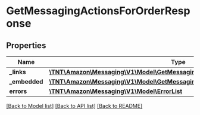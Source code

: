 # GetMessagingActionsForOrderResponse

## Properties
Name | Type | Description | Notes
------------ | ------------- | ------------- | -------------
**_links** | [**\TNT\Amazon\Messaging\V1\Model\GetMessagingActionsForOrderResponseLinks**](GetMessagingActionsForOrderResponseLinks.md) |  | [optional] 
**_embedded** | [**\TNT\Amazon\Messaging\V1\Model\GetMessagingActionsForOrderResponseEmbedded**](GetMessagingActionsForOrderResponseEmbedded.md) |  | [optional] 
**errors** | [**\TNT\Amazon\Messaging\V1\Model\ErrorList**](ErrorList.md) |  | [optional] 

[[Back to Model list]](../README.md#documentation-for-models) [[Back to API list]](../README.md#documentation-for-api-endpoints) [[Back to README]](../README.md)


